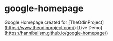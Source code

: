# google-homepage
Google Homepage created for [TheOdinProject] (https://www.theodinproject.com/)
[Live Demo] (https://hannibalism.github.io/google-homepage/)

